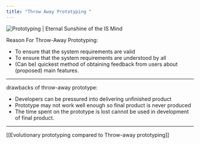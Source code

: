 ```yaml
---
title: "Throw Away Prototyping "
---
```

![Prototyping | Eternal Sunshine of the IS Mind](https://eternalsunshineoftheismind.files.wordpress.com/13/03/prototype_model.jpg?w=584)


Reason For Throw-Away Prototyping:

- To ensure that the system requirements are valid
- To ensure that the system requirements are understood by all
- (Can be) quickest method of obtaining feedback from users about (proposed) main features. 

---

drawbacks of throw-away prototype:

- Developers can be pressured into delivering unfinished product
- Prototype may not work well enough so final product is never produced
- The time spent on the prototype is lost cannot  be used in development of final product. 

---
[[Evolutionary prototyping compared to Throw-away prototyping]]
